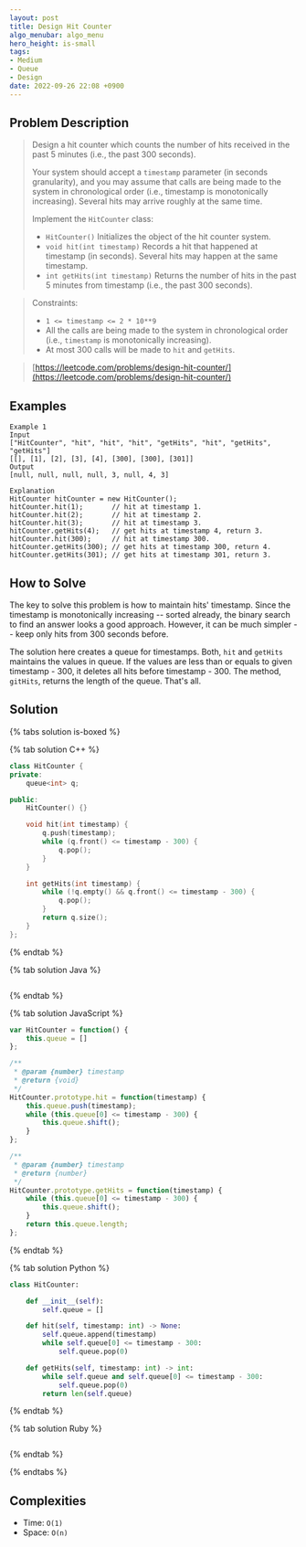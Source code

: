 ```yaml
---
layout: post
title: Design Hit Counter
algo_menubar: algo_menu
hero_height: is-small
tags:
- Medium
- Queue
- Design
date: 2022-09-26 22:08 +0900
---
```


## Problem Description
> Design a hit counter which counts the number of hits received in the past 5 minutes (i.e., the past 300 seconds).
>
> Your system should accept a `timestamp` parameter (in seconds granularity), and you may assume that
> calls are being made to the system in chronological order (i.e., timestamp is monotonically increasing).
> Several hits may arrive roughly at the same time.
>
> Implement the `HitCounter` class:
> - `HitCounter()` Initializes the object of the hit counter system.
> - `void hit(int timestamp)` Records a hit that happened at timestamp (in seconds). Several hits may happen at the same timestamp.
> - `int getHits(int timestamp)` Returns the number of hits in the past 5 minutes from timestamp (i.e., the past 300 seconds).

>
> Constraints:
> - `1 <= timestamp <= 2 * 10**9`
> - All the calls are being made to the system in chronological order (i.e., `timestamp` is monotonically increasing).
> - At most 300 calls will be made to `hit` and `getHits`.

> [https://leetcode.com/problems/design-hit-counter/](https://leetcode.com/problems/design-hit-counter/)

## Examples
```
Example 1
Input
["HitCounter", "hit", "hit", "hit", "getHits", "hit", "getHits", "getHits"]
[[], [1], [2], [3], [4], [300], [300], [301]]
Output
[null, null, null, null, 3, null, 4, 3]

Explanation
HitCounter hitCounter = new HitCounter();
hitCounter.hit(1);       // hit at timestamp 1.
hitCounter.hit(2);       // hit at timestamp 2.
hitCounter.hit(3);       // hit at timestamp 3.
hitCounter.getHits(4);   // get hits at timestamp 4, return 3.
hitCounter.hit(300);     // hit at timestamp 300.
hitCounter.getHits(300); // get hits at timestamp 300, return 4.
hitCounter.getHits(301); // get hits at timestamp 301, return 3.
```

## How to Solve
The key to solve this problem is how to maintain hits' timestamp.
Since the timestamp is monotonically increasing -- sorted already,
the binary search to find an answer looks a good approach.
However, it can be much simpler -- keep only hits from 300 seconds before.

The solution here creates a queue for timestamps.
Both, `hit` and `getHits` maintains the values in queue.
If the values are less than or equals to given timestamp - 300,
it deletes all hits before timestamp - 300.
The method, `gitHits`, returns the length of the queue. That's all.

## Solution

{% tabs solution is-boxed %}

{% tab solution C++ %}
```cpp
class HitCounter {
private:
    queue<int> q;

public:
    HitCounter() {}

    void hit(int timestamp) {
        q.push(timestamp);
        while (q.front() <= timestamp - 300) {
            q.pop();
        }
    }

    int getHits(int timestamp) {
        while (!q.empty() && q.front() <= timestamp - 300) {
            q.pop();
        }
        return q.size();
    }
};
```
{% endtab %}

{% tab solution Java %}
```java

```
{% endtab %}

{% tab solution JavaScript %}
```js
var HitCounter = function() {
    this.queue = []
};

/**
 * @param {number} timestamp
 * @return {void}
 */
HitCounter.prototype.hit = function(timestamp) {
    this.queue.push(timestamp);
    while (this.queue[0] <= timestamp - 300) {
        this.queue.shift();
    }
};

/**
 * @param {number} timestamp
 * @return {number}
 */
HitCounter.prototype.getHits = function(timestamp) {
    while (this.queue[0] <= timestamp - 300) {
        this.queue.shift();
    }
    return this.queue.length;
};
```
{% endtab %}

{% tab solution Python %}
```python
class HitCounter:

    def __init__(self):
        self.queue = []

    def hit(self, timestamp: int) -> None:
        self.queue.append(timestamp)
        while self.queue[0] <= timestamp - 300:
            self.queue.pop(0)

    def getHits(self, timestamp: int) -> int:
        while self.queue and self.queue[0] <= timestamp - 300:
            self.queue.pop(0)
        return len(self.queue)
```
{% endtab %}

{% tab solution Ruby %}
```ruby

```
{% endtab %}

{% endtabs %}


## Complexities
- Time: `O(1)`
- Space: `O(n)`
